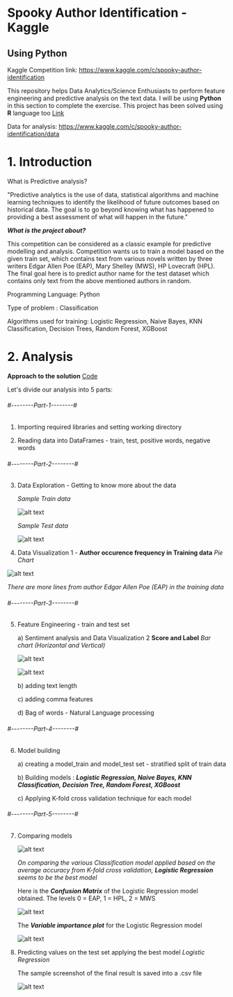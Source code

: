 # Spooky Author Identification - Kaggle
## Using Python   
   
Kaggle Competition link: https://www.kaggle.com/c/spooky-author-identification

This repository helps Data Analytics/Science Enthusiasts to perform feature engineering and predictive analysis on the text data. I will be using **Python** in this section to complete the exercise. This project has been solved using **R** language too [Link](https://github.com/aparnaadiraju92/spooky-author-kaggle-R-Studio-) 

Data for analysis: https://www.kaggle.com/c/spooky-author-identification/data

# 1. Introduction

What is Predictive analysis?

"Predictive analytics is the use of data, statistical algorithms and machine learning techniques to identify the likelihood of future outcomes based on historical data. The goal is to go beyond knowing what has happened to providing a best assessment of what will happen in the future."

***What is the project about?***

This competition can be considered as a classic example for predictive modelling and analysis. Competition wants us to train a model based on the given train set, which contains text from various novels written by three writers Edgar Allen Poe (EAP), Mary Shelley (MWS), HP Lovecraft (HPL). The final goal here is to predict author name for the test dataset which contains only text from the above mentioned authors in random.

Programming Language: Python 

Type of problem : Classification

Algorithms used for training: Logistic Regression, Naive Bayes, KNN Classification, Decision Trees, Random Forest, XGBoost

# 2. Analysis

**Approach to the solution** [Code](https://github.com/aparnaadiraju92/spooky-author-kaggle-python-/blob/master/Output%20screenshots/Code.py)

Let's divide our analysis into 5 parts:

###### #--------Part-1--------#

1. Importing required libraries and setting working directory

2. Reading data into DataFrames - train, test, positive words, negative words

###### #--------Part-2--------#
3. Data Exploration - Getting to know more about the data
   
   *Sample Train data*
   
   ![alt text](https://github.com/aparnaadiraju92/spooky-author-kaggle-python-/blob/master/Output%20screenshots/Traindata.PNG)
   
   *Sample Test data*
   
   ![alt text](https://github.com/aparnaadiraju92/spooky-author-kaggle-python-/blob/master/Output%20screenshots/Testdata.PNG)
  
4. Data Visualization 1 - **Author occurence frequency in Training data**  *Pie Chart*

![alt text](https://github.com/aparnaadiraju92/spooky-author-kaggle-python-/blob/master/Output%20screenshots/Authorfreq%20-%20training.PNG)

*There are more lines from author Edgar Allen Poe (EAP) in the training data*

###### #--------Part-3--------#
5. Feature Engineering - train and test set

    a) Sentiment analysis and Data Visualization 2 **Score and Label**  *Bar chart (Horizontal and Vertical)*
    
    ![alt text](https://github.com/aparnaadiraju92/spooky-author-kaggle-python-/blob/master/Output%20screenshots/Sentiment%20analysis%20-%20Training.PNG)
    
    ![alt text](https://github.com/aparnaadiraju92/spooky-author-kaggle-python-/blob/master/Output%20screenshots/Sentiment%20analysis%20-%20Test.PNG)
    
    b) adding text length       
    
    c) adding comma features
    
    d) Bag of words - Natural Language processing

###### #--------Part-4--------#
6. Model building

   a) creating a model_train and model_test set - stratified split of train data
   
   b) Building models : ***Logistic Regression, Naive Bayes, KNN Classification, Decision Tree, Random Forest, XGBoost***
   
   c) Applying K-fold cross validation technique for each model

###### #--------Part-5--------#
7. Comparing models 

    ![alt text](https://github.com/aparnaadiraju92/spooky-author-kaggle-python-/blob/master/Output%20screenshots/Models%20comparison.PNG)
   
   *On comparing the various Classification model applied based on the average accuracy from K-fold cross validation, **Logistic Regression** seems to be the best model*
   
   Here is the ***Confusion Matrix*** of the Logistic Regression model obtained. The levels 0 = EAP, 1 = HPL, 2 = MWS
   
   ![alt text](https://github.com/aparnaadiraju92/spooky-author-kaggle-python-/blob/master/Output%20screenshots/Confusion%20matrix_bestmodel.PNG)
   
   The ***Variable importance plot*** for the Logistic Regression model
   
   ![alt text](https://github.com/aparnaadiraju92/spooky-author-kaggle-python-/blob/master/Output%20screenshots/Variable%20Importance%20Plot.PNG)
   
8. Predicting values on the test set applying the best model *Logistic Regression*

   The sample screenshot of the final result is saved into a .csv file
   
   ![alt text](https://github.com/aparnaadiraju92/spooky-author-kaggle-python-/blob/master/Output%20screenshots/Sample%20result.PNG)

   


